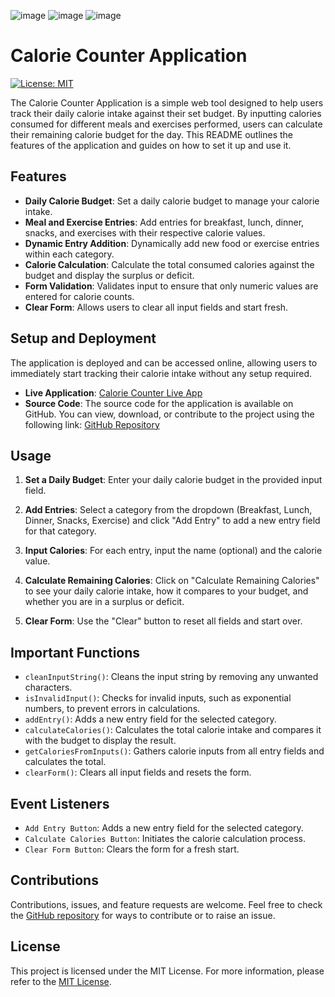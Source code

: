 ![image](https://img.shields.io/badge/JavaScript-323330?style=for-the-badge&logo=javascript&logoColor=F7DF1E)
![image](https://img.shields.io/badge/HTML5-E34F26?style=for-the-badge&logo=html5&logoColor=white)
![image](https://img.shields.io/badge/CSS3-1572B6?style=for-the-badge&logo=css3&logoColor=white)

# Calorie Counter Application

[![License: MIT](https://img.shields.io/badge/License-MIT-yellow.svg)](https://opensource.org/licenses/MIT)

The Calorie Counter Application is a simple web tool designed to help users track their daily calorie intake against their set budget. By inputting calories consumed for different meals and exercises performed, users can calculate their remaining calorie budget for the day. This README outlines the features of the application and guides on how to set it up and use it.

## Features

- **Daily Calorie Budget**: Set a daily calorie budget to manage your calorie intake.
- **Meal and Exercise Entries**: Add entries for breakfast, lunch, dinner, snacks, and exercises with their respective calorie values.
- **Dynamic Entry Addition**: Dynamically add new food or exercise entries within each category.
- **Calorie Calculation**: Calculate the total consumed calories against the budget and display the surplus or deficit.
- **Form Validation**: Validates input to ensure that only numeric values are entered for calorie counts.
- **Clear Form**: Allows users to clear all input fields and start fresh.

## Setup and Deployment

The application is deployed and can be accessed online, allowing users to immediately start tracking their calorie intake without any setup required.

- **Live Application**: [Calorie Counter Live App](https://pav85.github.io/calorie-counter/)
- **Source Code**: The source code for the application is available on GitHub. You can view, download, or contribute to the project using the following link: [GitHub Repository](https://github.com/Pav85/calorie-counter)

## Usage

1. **Set a Daily Budget**: Enter your daily calorie budget in the provided input field.

2. **Add Entries**: Select a category from the dropdown (Breakfast, Lunch, Dinner, Snacks, Exercise) and click "Add Entry" to add a new entry field for that category.

3. **Input Calories**: For each entry, input the name (optional) and the calorie value.

4. **Calculate Remaining Calories**: Click on "Calculate Remaining Calories" to see your daily calorie intake, how it compares to your budget, and whether you are in a surplus or deficit.

5. **Clear Form**: Use the "Clear" button to reset all fields and start over.

## Important Functions

- `cleanInputString()`: Cleans the input string by removing any unwanted characters.
- `isInvalidInput()`: Checks for invalid inputs, such as exponential numbers, to prevent errors in calculations.
- `addEntry()`: Adds a new entry field for the selected category.
- `calculateCalories()`: Calculates the total calorie intake and compares it with the budget to display the result.
- `getCaloriesFromInputs()`: Gathers calorie inputs from all entry fields and calculates the total.
- `clearForm()`: Clears all input fields and resets the form.

## Event Listeners

- `Add Entry Button`: Adds a new entry field for the selected category.
- `Calculate Calories Button`: Initiates the calorie calculation process.
- `Clear Form Button`: Clears the form for a fresh start.

## Contributions

Contributions, issues, and feature requests are welcome. Feel free to check the [GitHub repository](https://github.com/Pav85/calorie-counter) for ways to contribute or to raise an issue.

## License

This project is licensed under the MIT License. For more information, please refer to the [MIT License](https://opensource.org/licenses/MIT).



 
